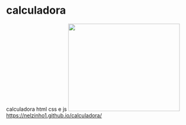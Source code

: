 # calculadora
calculadora html css e js
<a href="https://nelzinho1.github.io/calculadora/"><img src="https://i.picasion.com/pic92/abf0a6a1cdf14196a8c515c305524ae9.gif"
 width="300" height="235" border="0"/></a><br />
 <a>https://nelzinho1.github.io/calculadora/</a>
